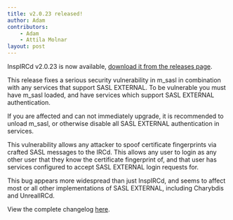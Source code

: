 ```yaml
---
title: v2.0.23 released!
author: Adam
contributors:
    - Adam
    - Attila Molnar
layout: post
---
```


InspIRCd v2.0.23 is now available, [download it from the releases page](https://github.com/inspircd/inspircd/releases).


This release fixes a serious security vulnerability in m_sasl in combination with any services that support SASL EXTERNAL. To be vulnerable you must have m_sasl loaded, and have services which support SASL EXTERNAL authentication.

If you are affected and can not immediately upgrade, it is recommended to unload m_sasl, or otherwise disable all SASL EXTERNAL authentication in services.

<!--more-->

This vulnerability allows any attacker to spoof certificate fingerprints via crafted SASL messages to the IRCd. This allows any user to login as any other user that they know the certificate fingerprint of, and that user has services configured to accept SASL EXTERNAL login requests for.

This bug appears more widespread than just InspIRCd, and seems to affect most or all other implementations of SASL EXTERNAL, including Charybdis and UnrealIRCd.

View the complete changelog [here](https://github.com/inspircd/inspircd/compare/v2.0.22...v2.0.23).

